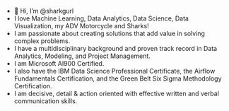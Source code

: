 - 👋 Hi, I’m @sharkgurl
- I love Machine Learning, Data Analytics, Data Science, Data Visualization, my ADV Motorcycle and Sharks!
- I am passionate about creating solutions that add value in solving complex problems.
- I have a multidisciplinary background and proven track record in Data Analytics, Modeling, and Project Management.
- I am Microsoft AI900 Certified.
- I also have the IBM Data Science Professional Certificate, the Airflow Fundamentals Certification, and the Green Belt Six Sigma Methodology Certification.
- I am decisive, detail & action oriented with effective written and verbal communication skills.

<!---
sharkgurl/sharkgurl is a ✨ special ✨ repository because its `README.md` (this file) appears on your GitHub profile.
You can click the Preview link to take a look at your changes.
--->
